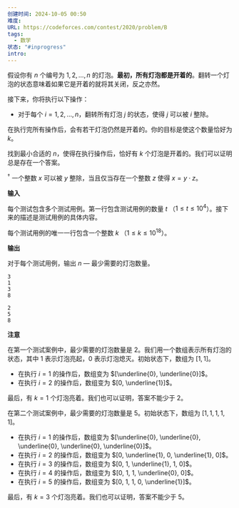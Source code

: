 ```yaml
---
创建时间: 2024-10-05 00:50
难度: 
URL: https://codeforces.com/contest/2020/problem/B
tags:
  - 数学
状态: "#inprogress"
intro:
---
```

假设你有 $n$ 个编号为 $1, 2, \ldots, n$ 的灯泡。**最初，所有灯泡都是开着的**。翻转一个灯泡的状态意味着如果它是开着的就将其关闭，反之亦然。

接下来，你将执行以下操作：

- 对于每个 $i = 1, 2, \ldots, n$，翻转所有灯泡 $j$ 的状态，使得 $j$ 可以被 $i$ 整除。

在执行完所有操作后，会有若干灯泡仍然是开着的。你的目标是使这个数量恰好为 $k$。

找到最小合适的 $n$，使得在执行操作后，恰好有 $k$ 个灯泡是开着的。我们可以证明总是存在一个答案。

$^\dagger$ 一个整数 $x$ 可以被 $y$ 整除，当且仅当存在一个整数 $z$ 使得 $x = y \cdot z$。

**输入**

每个测试包含多个测试用例。第一行包含测试用例的数量 $t$ （$1 \le t \le 10^4$）。接下来的描述是测试用例的具体内容。

每个测试用例的唯一一行包含一个整数 $k$ （$1 \le k \le 10^{18}$）。

**输出**

对于每个测试用例，输出 $n$ — 最少需要的灯泡数量。

```docker title="input"
3
1
3
8
```

```docker title="output"
2
5
8
```


**注意**

在第一个测试案例中，最少需要的灯泡数量是 $2$。我们用一个数组表示所有灯泡的状态，其中 $1$ 表示灯泡亮起，$0$ 表示灯泡熄灭。初始状态下，数组为 $[1, 1]$。

- 在执行 $i = 1$ 的操作后，数组变为 $[\underline{0}, \underline{0}]$。
- 在执行 $i = 2$ 的操作后，数组变为 $[0, \underline{1}]$。

最后，有 $k = 1$ 个灯泡亮着。我们也可以证明，答案不能少于 $2$。

在第二个测试案例中，最少需要的灯泡数量是 $5$。初始状态下，数组为 $[1, 1, 1, 1, 1]$。

- 在执行 $i = 1$ 的操作后，数组变为 $[\underline{0}, \underline{0}, \underline{0}, \underline{0}, \underline{0}]$。
- 在执行 $i = 2$ 的操作后，数组变为 $[0, \underline{1}, 0, \underline{1}, 0]$。
- 在执行 $i = 3$ 的操作后，数组变为 $[0, 1, \underline{1}, 1, 0]$。
- 在执行 $i = 4$ 的操作后，数组变为 $[0, 1, 1, \underline{0}, 0]$。
- 在执行 $i = 5$ 的操作后，数组变为 $[0, 1, 1, 0, \underline{1}]$。

最后，有 $k = 3$ 个灯泡亮着。我们也可以证明，答案不能少于 $5$。